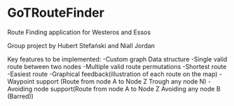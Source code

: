 # GoTRouteFinder
Route Finding application for Westeros and Essos

Group project by Hubert Stefański and Niall Jordan

Key features to be implemented:
-Custom graph Data structure
-Single valid route between two nodes
-Multiple valid route permutations
-Shortest route
-Easiest route
-Graphical feedback(illustration of each route on the map)
-Waypoint support (Route from node A to Node Z Trough any node N)
-Avoiding node support(Route from node A to Node Z Avoiding any node B (Barred))
